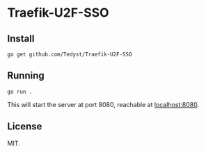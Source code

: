# Traefik-U2F-SSO

## Install

```
go get github.com/Tedyst/Traefik-U2F-SSO
```

## Running

```
go run .
```

This will start the server at port 8080, reachable at [localhost:8080](http://localhost:8080).

## License

MIT.
